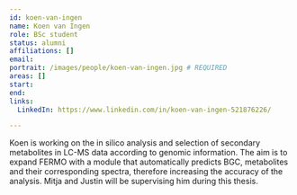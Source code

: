 ```yaml
---
id: koen-van-ingen
name: Koen van Ingen
role: BSc student
status: alumni
affiliations: []
email:
portrait: /images/people/koen-van-ingen.jpg # REQUIRED
areas: []
start:
end:
links:
  LinkedIn: https://www.linkedin.com/in/koen-van-ingen-521876226/

---
```


Koen is working on the in silico analysis and selection of secondary metabolites in LC-MS data according to genomic information. The aim is to expand FERMO with a module that automatically predicts BGC, metabolites and their corresponding spectra, therefore increasing the accuracy of the analysis. Mitja and Justin will be supervising him during this thesis.
